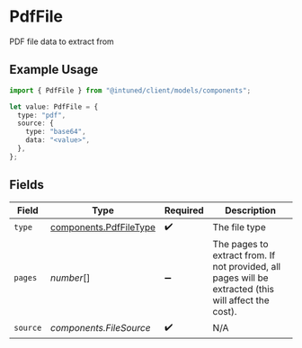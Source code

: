 # PdfFile

PDF file data to extract from

## Example Usage

```typescript
import { PdfFile } from "@intuned/client/models/components";

let value: PdfFile = {
  type: "pdf",
  source: {
    type: "base64",
    data: "<value>",
  },
};
```

## Fields

| Field                                                                                                | Type                                                                                                 | Required                                                                                             | Description                                                                                          |
| ---------------------------------------------------------------------------------------------------- | ---------------------------------------------------------------------------------------------------- | ---------------------------------------------------------------------------------------------------- | ---------------------------------------------------------------------------------------------------- |
| `type`                                                                                               | [components.PdfFileType](../../models/components/pdffiletype.md)                                     | :heavy_check_mark:                                                                                   | The file type                                                                                        |
| `pages`                                                                                              | *number*[]                                                                                           | :heavy_minus_sign:                                                                                   | The pages to extract from. If not provided, all pages will be extracted (this will affect the cost). |
| `source`                                                                                             | *components.FileSource*                                                                              | :heavy_check_mark:                                                                                   | N/A                                                                                                  |